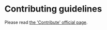 # Contributing guidelines

Please read [the 'Contribute' official page](https://bearsampp.com/doc/contribute).
